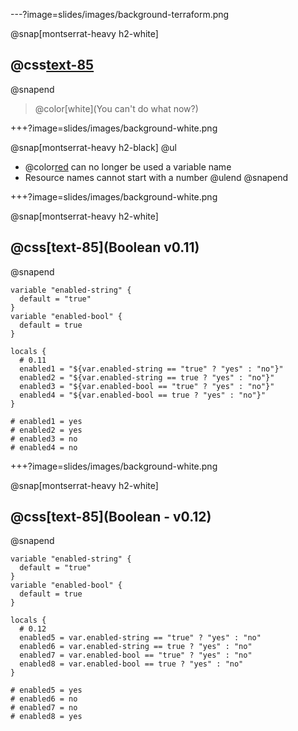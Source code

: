 ---?image=slides/images/background-terraform.png

@snap[montserrat-heavy h2-white]
## @css[text-85](Gotchas)
@snapend

> @color[white](You can't do what now?)

+++?image=slides/images/background-white.png

@snap[montserrat-heavy h2-black]
@ul
- @color[red](count) can no longer be used a variable name
- Resource names cannot start with a number
@ulend
@snapend

+++?image=slides/images/background-white.png

@snap[montserrat-heavy h2-white]
## @css[text-85](Boolean v0.11)
@snapend

```
variable "enabled-string" {
  default = "true"
}
variable "enabled-bool" {
  default = true
}

locals {
  # 0.11
  enabled1 = "${var.enabled-string == "true" ? "yes" : "no"}"
  enabled2 = "${var.enabled-string == true ? "yes" : "no"}"
  enabled3 = "${var.enabled-bool == "true" ? "yes" : "no"}"
  enabled4 = "${var.enabled-bool == true ? "yes" : "no"}"
}

# enabled1 = yes
# enabled2 = yes
# enabled3 = no
# enabled4 = no
```

+++?image=slides/images/background-white.png

@snap[montserrat-heavy h2-white]
## @css[text-85](Boolean - v0.12)
@snapend

```
variable "enabled-string" {
  default = "true"
}
variable "enabled-bool" {
  default = true
}

locals {
  # 0.12
  enabled5 = var.enabled-string == "true" ? "yes" : "no"
  enabled6 = var.enabled-string == true ? "yes" : "no"
  enabled7 = var.enabled-bool == "true" ? "yes" : "no"
  enabled8 = var.enabled-bool == true ? "yes" : "no"
}

# enabled5 = yes
# enabled6 = no
# enabled7 = no
# enabled8 = yes
```